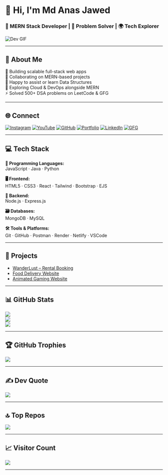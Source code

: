 # 👋 Hi, I'm Md Anas Jawed

### 🚀 MERN Stack Developer | 🔧 Problem Solver | 🌍 Tech Explorer

![Dev GIF](https://media.giphy.com/media/qgQUggAC3Pfv687qPC/giphy.gif)

---

## 💫 About Me

🔭 Building scalable full-stack web apps  
👯 Collaborating on MERN-based projects  
🤝 Happy to assist or learn Data Structures  
🌱 Exploring Cloud & DevOps alongside MERN  
⚡ Solved 500+ DSA problems on LeetCode & GFG

---

## 🌐 Connect

[![Instagram](https://img.shields.io/badge/Instagram-%23E4405F.svg?logo=Instagram&logoColor=white)](https://instagram.com/_a_4_anas)
[![YouTube](https://img.shields.io/badge/YouTube-%23FF0000.svg?logo=YouTube&logoColor=white)](https://youtube.com/@anaxgaming4772)
[![GitHub](https://img.shields.io/badge/GitHub-%23121011.svg?logo=github&logoColor=white)](https://github.com/modanas)
[![Portfolio](https://img.shields.io/badge/Portfolio-%23000000.svg?logo=vercel&logoColor=white)](https://portfolioobyanas.netlify.app/)
[![LinkedIn](https://img.shields.io/badge/LinkedIn-0077B5.svg?logo=linkedin&logoColor=white)](https://linkedin.com/in/md-anas-jawed-17623b183)
[![GFG](https://img.shields.io/badge/GFG-%2300FF00.svg?logo=geeksforgeeks&logoColor=white)](https://www.geeksforgeeks.org/user/md_anas_jawed/)

---

## 💻 Tech Stack

**🧾 Programming Languages:**  
JavaScript · Java · Python  

**🖥️ Frontend:**  
HTML5 · CSS3 · React · Tailwind · Bootstrap · EJS  

**🧠 Backend:**  
Node.js · Express.js  

**🗃️ Databases:**  
MongoDB · MySQL  

**🛠️ Tools & Platforms:**  
Git · GitHub · Postman · Render · Netlify · VSCode  

---

## 🧠 Projects

- [WanderLust – Rental Booking](https://github.com/modanas/Wanderlust)  
- [Food Delivery Website](https://github.com/modanas/Food-Delivery-FullStack)  
- [Animated Gaming Website](https://awwwardds.netlify.app/)

---

## 📊 GitHub Stats

![](https://github-readme-stats.vercel.app/api?username=modanas&theme=radical&hide_border=false&include_all_commits=true&count_private=true)  
![](https://github-readme-streak-stats.herokuapp.com/?user=modanas&theme=radical&hide_border=false)  
![](https://github-readme-stats.vercel.app/api/top-langs/?username=modanas&theme=radical&hide_border=false&layout=compact)

---

## 🏆 GitHub Trophies

![](https://github-profile-trophy.vercel.app/?username=modanas&theme=radical&no-frame=false&no-bg=false&margin-w=4)

---

## ✍️ Dev Quote

![](https://quotes-github-readme.vercel.app/api?type=horizontal&theme=radical)

---

## 🔝 Top Repos

![](https://github-contributor-stats.vercel.app/api?username=modanas&limit=5&theme=dark&combine_all_yearly_contributions=true)

---

## 📈 Visitor Count

[![](https://visitcount.itsvg.in/api?id=modanas&icon=5&color=13)](https://visitcount.itsvg.in)

---
